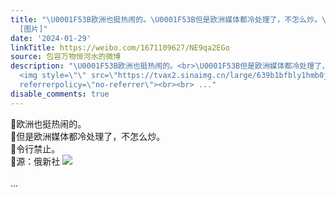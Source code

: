 ```yaml
---
title: "\U0001F53B欧洲也挺热闹的。\U0001F53B但是欧洲媒体都冷处理了，不怎么炒。\U0001F53B令行禁止。\U0001F53B源：俄新社
  [图片]"
date: '2024-01-29'
linkTitle: https://weibo.com/1671109627/NE9qa2EGo
source: 包容万物恒河水的微博
description: "\U0001F53B欧洲也挺热闹的。<br>\U0001F53B但是欧洲媒体都冷处理了，不怎么炒。<br>\U0001F53B令行禁止。<br>\U0001F53B源：俄新社
  <img style=\"\" src=\"https://tvax2.sinaimg.cn/large/639b1bfbly1hmb0jwp4hhj20bn03pabl.jpg\"
  referrerpolicy=\"no-referrer\"><br><br> ..."
disable_comments: true
---
```

🔻欧洲也挺热闹的。<br>🔻但是欧洲媒体都冷处理了，不怎么炒。<br>🔻令行禁止。<br>🔻源：俄新社 <img style="" src="https://tvax2.sinaimg.cn/large/639b1bfbly1hmb0jwp4hhj20bn03pabl.jpg" referrerpolicy="no-referrer"><br><br> ...